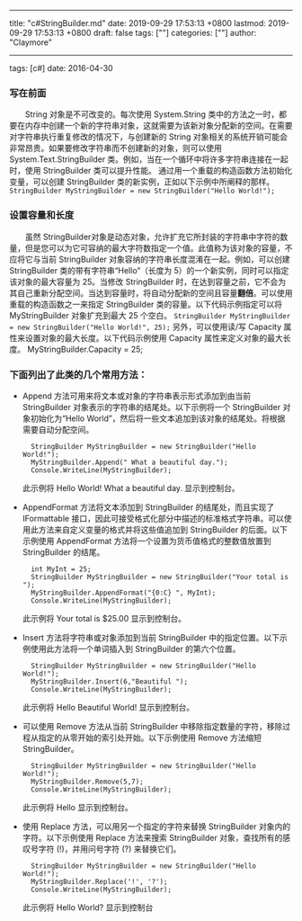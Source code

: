 
---
title: "c#StringBuilder.md"
date: 2019-09-29 17:53:13 +0800
lastmod: 2019-09-29 17:53:13 +0800
draft: false
tags: [""]
categories: [""]
author: "Claymore"

---
tags: [c#] date: 2016-04-30


### 写在前面

　　String 对象是不可改变的。每次使用 System.String 类中的方法之一时，都要在内存中创建一个新的字符串对象，这就需要为该新对象分配新的空间。在需要对字符串执行重复修改的情况下，与创建新的 String 对象相关的系统开销可能会非常昂贵。如果要修改字符串而不创建新的对象，则可以使用 System.Text.StringBuilder 类。例如，当在一个循环中将许多字符串连接在一起时，使用 StringBuilder 类可以提升性能。
通过用一个重载的构造函数方法初始化变量，可以创建 StringBuilder 类的新实例，正如以下示例中所阐释的那样。
`StringBuilder MyStringBuilder = new StringBuilder("Hello World!");`

<!-- more -->

### 设置容量和长度

　　虽然 StringBuilder对象是动态对象，允许扩充它所封装的字符串中字符的数量，但是您可以为它可容纳的最大字符数指定一个值。此值称为该对象的容量，不应将它与当前 StringBuilder 对象容纳的字符串长度混淆在一起。例如，可以创建 StringBuilder 类的带有字符串“Hello”（长度为 5）的一个新实例，同时可以指定该对象的最大容量为 25。当修改 StringBuilder 时，在达到容量之前，它不会为其自己重新分配空间。当达到容量时，将自动分配新的空间且容量**翻倍**。可以使用重载的构造函数之一来指定 StringBuilder 类的容量。以下代码示例指定可以将 MyStringBuilder 对象扩充到最大 25 个空白。
`StringBuilder MyStringBuilder = new StringBuilder("Hello World!", 25);`
另外，可以使用读/写 Capacity 属性来设置对象的最大长度。以下代码示例使用 Capacity 属性来定义对象的最大长度。
MyStringBuilder.Capacity = 25;

### 下面列出了此类的几个常用方法：
* Append 方法可用来将文本或对象的字符串表示形式添加到由当前 StringBuilder 对象表示的字符串的结尾处。以下示例将一个 StringBuilder 对象初始化为“Hello World”，然后将一些文本追加到该对象的结尾处。将根据需要自动分配空间。

        StringBuilder MyStringBuilder = new StringBuilder("Hello World!");
        MyStringBuilder.Append(" What a beautiful day.");
        Console.WriteLine(MyStringBuilder);
    此示例将 Hello World! What a beautiful day. 显示到控制台。
* AppendFormat 方法将文本添加到 StringBuilder 的结尾处，而且实现了 IFormattable 接口，因此可接受格式化部分中描述的标准格式字符串。可以使用此方法来自定义变量的格式并将这些值追加到 StringBuilder 的后面。以下示例使用 AppendFormat 方法将一个设置为货币值格式的整数值放置到 StringBuilder 的结尾。

        int MyInt = 25; 
        StringBuilder MyStringBuilder = new StringBuilder("Your total is ");
        MyStringBuilder.AppendFormat("{0:C} ", MyInt);
        Console.WriteLine(MyStringBuilder);
    此示例将 Your total is $25.00 显示到控制台。
* Insert 方法将字符串或对象添加到当前 StringBuilder 中的指定位置。以下示例使用此方法将一个单词插入到 StringBuilder 的第六个位置。

        StringBuilder MyStringBuilder = new StringBuilder("Hello World!");
        MyStringBuilder.Insert(6,"Beautiful ");
        Console.WriteLine(MyStringBuilder);
    此示例将 Hello Beautiful World! 显示到控制台。
* 可以使用 Remove 方法从当前 StringBuilder 中移除指定数量的字符，移除过程从指定的从零开始的索引处开始。以下示例使用 Remove 方法缩短 StringBuilder。

        StringBuilder MyStringBuilder = new StringBuilder("Hello World!");
        MyStringBuilder.Remove(5,7);
        Console.WriteLine(MyStringBuilder);
    此示例将 Hello 显示到控制台。
* 使用 Replace 方法，可以用另一个指定的字符来替换 StringBuilder 对象内的字符。以下示例使用 Replace 方法来搜索 StringBuilder 对象，查找所有的感叹号字符 (!)，并用问号字符 (?) 来替换它们。

        StringBuilder MyStringBuilder = new StringBuilder("Hello World!");
        MyStringBuilder.Replace('!', '?');
        Console.WriteLine(MyStringBuilder);
    此示例将 Hello World? 显示到控制台